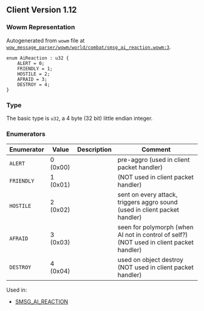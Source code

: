 ## Client Version 1.12

### Wowm Representation

Autogenerated from `wowm` file at [`wow_message_parser/wowm/world/combat/smsg_ai_reaction.wowm:3`](https://github.com/gtker/wow_messages/tree/main/wow_message_parser/wowm/world/combat/smsg_ai_reaction.wowm#L3).

```rust,ignore
enum AiReaction : u32 {
    ALERT = 0;
    FRIENDLY = 1;
    HOSTILE = 2;
    AFRAID = 3;
    DESTROY = 4;
}
```
### Type
The basic type is `u32`, a 4 byte (32 bit) little endian integer.
### Enumerators
| Enumerator | Value  | Description | Comment |
| --------- | -------- | ----------- | ------- |
| `ALERT` | 0 (0x00) |  | pre-aggro (used in client packet handler) |
| `FRIENDLY` | 1 (0x01) |  | (NOT used in client packet handler) |
| `HOSTILE` | 2 (0x02) |  | sent on every attack, triggers aggro sound (used in client packet handler) |
| `AFRAID` | 3 (0x03) |  | seen for polymorph (when AI not in control of self?) (NOT used in client packet handler) |
| `DESTROY` | 4 (0x04) |  | used on object destroy (NOT used in client packet handler) |

Used in:
* [SMSG_AI_REACTION](smsg_ai_reaction.md)
